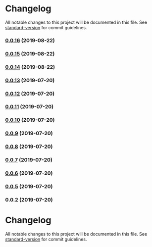 # Changelog

All notable changes to this project will be documented in this file. See [standard-version](https://github.com/conventional-changelog/standard-version) for commit guidelines.

### [0.0.16](https://github.com/sanscheese/eslint-config/compare/v0.0.15...v0.0.16) (2019-08-22)



### [0.0.15](https://github.com/sanscheese/eslint-config/compare/v0.0.14...v0.0.15) (2019-08-22)



### [0.0.14](https://github.com/sanscheese/eslint-config/compare/v0.0.13...v0.0.14) (2019-08-22)



### [0.0.13](https://github.com/sanscheese/eslint-config/compare/v0.0.12...v0.0.13) (2019-07-20)



### [0.0.12](https://github.com/sanscheese/eslint-config/compare/v0.0.11...v0.0.12) (2019-07-20)



### [0.0.11](https://github.com/sanscheese/eslint-config/compare/v0.0.10...v0.0.11) (2019-07-20)



### [0.0.10](https://github.com/sanscheese/eslint-config/compare/v0.0.9...v0.0.10) (2019-07-20)



### [0.0.9](https://github.com/sanscheese/eslint-config/compare/v0.0.8...v0.0.9) (2019-07-20)



### [0.0.8](https://github.com/sanscheese/eslint-config/compare/v0.0.7...v0.0.8) (2019-07-20)



### [0.0.7](https://github.com/sanscheese/eslint-config/compare/v0.0.6...v0.0.7) (2019-07-20)



### [0.0.6](https://github.com/sanscheese/eslint-config/compare/v0.0.5...v0.0.6) (2019-07-20)



### [0.0.5](https://github.com/sanscheese/eslint-config/compare/v0.0.4...v0.0.5) (2019-07-20)



### 0.0.2 (2019-07-20)



# Changelog

All notable changes to this project will be documented in this file. See [standard-version](https://github.com/conventional-changelog/standard-version) for commit guidelines.

